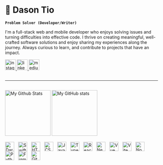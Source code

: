 # 🍙 Dason Tio

**`Problem Solver (Developer/Writer)`**

I'm a full-stack web and mobile developer who enjoys solving issues and turning difficulties into effective code. I thrive on creating meaningful, well-crafted software solutions and enjoy sharing my experiences along the journey. Always curious to learn, and contribute to projects that have an impact.

<div>
  <a href="https://www.instagram.com/dasontio/" target="_blank">
    <img src="https://img.shields.io/static/v1?message=Instagram&logo=instagram&label=&color=E4405F&logoColor=white&labelColor=&style=for-the-badge" height="35" alt="instagram logo"  />
  </a>
  <a href="https://www.linkedin.com/in/dason-tiovino/" target="_blank">
    <img src="https://img.shields.io/static/v1?message=LinkedIn&logo=linkedin&label=&color=0967C2&logoColor=white&labelColor=&style=for-the-badge" height="35" alt="linked in logo"  />
  </a>
  <a href="https://www.medium.com/@d4sontiovino" target="_blank">
    <img src="https://img.shields.io/static/v1?message=Medium&logo=medium&label=&color=1d1d1d&logoColor=white&labelColor=&style=for-the-badge" height="35" alt="medium logo"  />
  </a>
</div>
<br />

---

<br />

<div style="clear: both;">
    <img alt="My Github Stats" src="https://github-readme-stats.vercel.app/api/top-langs?username=DasonTio&locale=en&hide_title=false&layout=compact&card_width=320&langs_count=5&hide_border=false" height="150" />
    <img alt="My GitHub stats" src="https://github-readme-stats.vercel.app/api?username=DasonTio"  height="150">
</div>

<br />

<div style="clear: both;">
  <img align="left" alt="Dart" width="30px" style="padding-right:10px;" src="https://cdn.jsdelivr.net/gh/devicons/devicon@latest/icons/dart/dart-original.svg" />
  <img align="left" alt="Swift" width="30px" style="padding-right:10px;" src="https://cdn.jsdelivr.net/gh/devicons/devicon@latest/icons/swift/swift-original.svg" />
  <img align="left" alt="HTML" width="30px" style="padding-right:10px;" src="https://cdn.jsdelivr.net/gh/devicons/devicon/icons/html5/html5-plain.svg" />
  <img align="left" alt="CSS" width="30px" style="padding-right:10px;" src="https://cdn.jsdelivr.net/gh/devicons/devicon/icons/css3/css3-plain.svg" />
  <img align="left" alt="JavaScript" width="30px" style="padding-right:10px;" src="https://cdn.jsdelivr.net/gh/devicons/devicon/icons/javascript/javascript-plain.svg" />
  <img align="left" alt="TypeScript" width="30px" style="padding-right:10px;" src="https://cdn.jsdelivr.net/gh/devicons/devicon/icons/typescript/typescript-plain.svg" />
  <img align="left" alt="React" width="30px" style="padding-right:10px;" src="https://cdn.jsdelivr.net/gh/devicons/devicon/icons/react/react-original.svg" />
  <img align="left" alt="Next" width="30px" style="padding-right:10px;" src="https://cdn.jsdelivr.net/gh/devicons/devicon@latest/icons/nextjs/nextjs-plain.svg" />
  <img align="left" alt="Vue" width="30px" style="padding-right:10px;" src="https://cdn.jsdelivr.net/gh/devicons/devicon@latest/icons/vuejs/vuejs-original.svg" />
  <img align="left" alt="Vite" width="30px" style="padding-right:10px;" src="https://cdn.jsdelivr.net/gh/devicons/devicon@latest/icons/vitejs/vitejs-original.svg" />
  <img align="left" alt="NodeJS" width="30px" style="padding-right:10px;" src="https://cdn.jsdelivr.net/gh/devicons/devicon/icons/nodejs/nodejs-original.svg" />
  <img align="left" alt="Python" width="30px" style="padding-right:10px;" src="https://cdn.jsdelivr.net/gh/devicons/devicon@latest/icons/python/python-original.svg" />
  <img align="left" alt="Figma" width="30px" style="padding-right:10px;" src="https://cdn.jsdelivr.net/gh/devicons/devicon@latest/icons/figma/figma-original.svg" />          
  <img align="left" alt="Git" width="30px" style="padding-right:10px;" src="https://cdn.jsdelivr.net/gh/devicons/devicon/icons/git/git-original.svg" />
</div>
